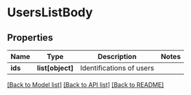 # UsersListBody

## Properties
Name | Type | Description | Notes
------------ | ------------- | ------------- | -------------
**ids** | **list[object]** | Identifications of users | 

[[Back to Model list]](../README.md#documentation-for-models) [[Back to API list]](../README.md#documentation-for-api-endpoints) [[Back to README]](../README.md)

